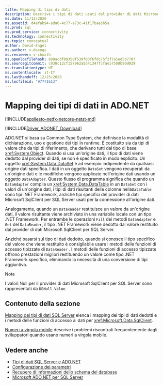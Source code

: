 ```yaml
---
title: Mapping di tipi di dati
description: Descrive i tipi di dati usati dal provider di dati Microsoft SqlClient per SQL Server.
ms.date: 11/13/2020
ms.assetid: d4afab94-ada6-4c77-a73c-41f17bae6b5a
ms.prod: sql
ms.prod_service: connectivity
ms.technology: connectivity
ms.topic: conceptual
author: David-Engel
ms.author: v-daenge
ms.reviewer: v-chmalh
ms.openlocfilehash: 808acdf89350f539f03f6fdc75f2f7a5ed5b7707
ms.sourcegitcommit: c938c12cf157962a5541347fcfae57588b90d929
ms.translationtype: HT
ms.contentlocale: it-IT
ms.lasthandoff: 12/25/2020
ms.locfileid: "97771613"
---
```

# <a name="data-type-mappings-in-adonet"></a>Mapping dei tipi di dati in ADO.NET

[!INCLUDE[appliesto-netfx-netcore-netst-md](../../includes/appliesto-netfx-netcore-netst-md.md)]

[!INCLUDE[Driver_ADONET_Download](../../includes/driver_adonet_download.md)]

ADO.NET si basa su Common Type System, che definisce la modalità di dichiarazione, uso e gestione dei tipi in runtime. È costituito sia da tipi di valore che da tipi di riferimento, che derivano tutti dal tipo di base <xref:System.Object>. Quando si usa un'origine dati, il tipo di dati viene dedotto dal provider di dati, se non è specificato in modo esplicito. Un oggetto <xref:System.Data.DataSet> è ad esempio indipendente da qualsiasi origine dati specifica. I dati in un oggetto `DataSet` vengono recuperati da un'origine dati e le modifiche vengono applicate nell'origine dati usando un oggetto `DataAdapter`. Questo flusso di programma significa che quando un `DataAdapter` compila un <xref:System.Data.DataTable> in un `DataSet` con i valori di un'origine dati, i tipi di dati risultanti delle colonne nella`DataTable` sono tipi .NET Framework, anziché tipi specifici del provider di dati Microsoft SqlClient per SQL Server usati per la connessione all'origine dati.

Analogamente, quando un `DataReader` restituisce un valore da un'origine dati, il valore risultante viene archiviato in una variabile locale con un tipo .NET Framework. Per entrambe le operazioni `Fill` dei metodi `DataAdapter` e `Get` del `DataReader`, il tipo .NET Framework viene dedotto dal valore restituito dal provider di dati Microsoft SqlClient per SQL Server.

Anziché basarsi sul tipo di dati dedotto, quando si conosce il tipo specifico del valore che viene restituito è consigliabile usare i metodi delle funzioni di accesso tipizzate di `DataReader` . I metodi delle funzioni di accesso tipizzate offrono prestazioni migliori restituendo un valore come tipo .NET Framework specifico, eliminando la necessità di una conversione di tipi aggiuntiva.

> [!NOTE]
> I valori Null per il provider di dati Microsoft SqlClient per SQL Server sono rappresentati da `DBNull.Value`.

## <a name="in-this-section"></a>Contenuto della sezione

[Mapping dei tipi di dati SQL Server](sql-server-data-type-mappings.md) elenca i mapping dei tipi di dati dedotti e i metodi delle funzioni di accesso ai dati per <xref:Microsoft.Data.SqlClient>.

[Numeri a virgola mobile](floating-point-numbers.md) descrive i problemi riscontrati frequentemente dagli sviluppatori quando usano numeri a virgola mobile.

## <a name="see-also"></a>Vedere anche

- [Tipi di dati SQL Server e ADO.NET](./sql/sql-server-data-types.md)
- [Configurazione dei parametri](configure-parameters.md)
- [Recupero di informazioni dello schema del database](retrieving-database-schema-information.md)
- [Microsoft ADO.NET per SQL Server](microsoft-ado-net-sql-server.md)

